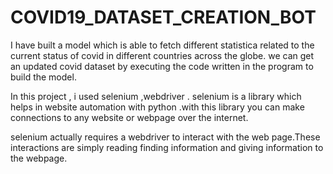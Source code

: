 # COVID19_DATASET_CREATION_BOT
I have built a model which is able to fetch different statistica related to the current status of covid in different countries across the globe. we can get an updated covid dataset by executing the code written in the program to build the model.

In this project , i used selenium ,webdriver . selenium is a library which helps in website automation with python .with this library you can make connections to any website or webpage over the internet.

selenium actually requires a webdriver to interact with the web page.These interactions are simply reading finding information and giving information to the webpage. 

